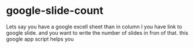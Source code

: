 # google-slide-count
Lets say you have a google excell sheet than in column I you have link to google slide. and you want to write the number of slides in fron of that. this google app script helps you
